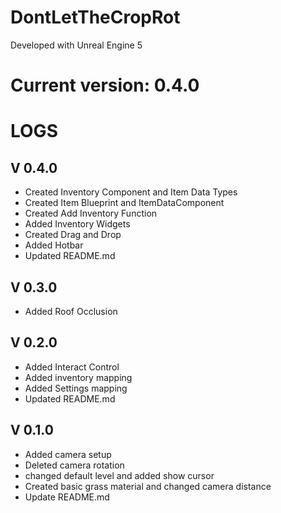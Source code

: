 # DontLetTheCropRot

Developed with Unreal Engine 5


# Current version: 0.4.0




# LOGS


## V 0.4.0
- Created Inventory Component and Item Data Types
- Created Item Blueprint and ItemDataComponent
- Created Add Inventory Function
- Added Inventory Widgets
- Created Drag and Drop
- Added Hotbar
- Updated README.md



## V 0.3.0
- Added Roof Occlusion


## V 0.2.0
- Added Interact Control
- Added inventory mapping
- Added Settings mapping
- Updated README.md


## V 0.1.0
- Added camera setup
- Deleted camera rotation
- changed default level and added show cursor
- Created basic grass material and changed camera distance
- Update README.md


